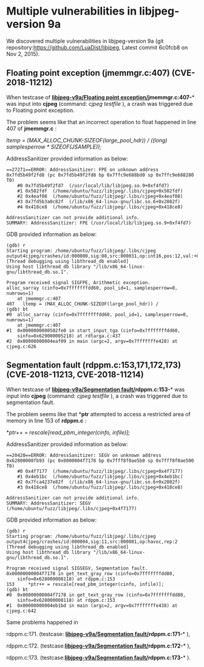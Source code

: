 # Multiple vulnerabilities in libjpeg-version 9a

We discovered multiple vulnerabilities in libjpeg-version 9a (git repository:https://github.com/LuaDist/libjpeg, Latest commit 6c0fcb8  on Nov 2, 2015).

## Floating point exception (jmemmgr.c:407) (**CVE-2018-11212**)
When testcase of  **[libjpeg-v9a/Floating point exception/](https://github.com/ChijinZ/security_advisories/tree/master/libjpeg-v9a/Floating%20point%20exception)jmemmgr.c:407-***  was input into **cjpeg** (command: *cjpeg testfile* ), a crash was triggered due to Floating point exception.

The problem seems like that an incorrect operation to float happened in line 407 of **jmemmgr.c** :

*ltemp = (MAX_ALLOC_CHUNK-SIZEOF(large_pool_hdr)) / ((long) samplesperrow * SIZEOF(JSAMPLE));*  

AddressSanitizer provided information as below:

    ==27271==ERROR: AddressSanitizer: FPE on unknown address 0x7fd5b49f2fd8 (pc 0x7fd5b49f2fd8 bp 0x7ffc9e688bd0 sp 0x7ffc9e688280 T0)
        #0 0x7fd5b49f2fd7  (/usr/local/lib/libjpeg.so.9+0xf4fd7)
        #1 0x502fdf  (/home/ubuntu/fuzz/libjpeg/.libs/cjpeg+0x502fdf)
        #2 0x4eaf08  (/home/ubuntu/fuzz/libjpeg/.libs/cjpeg+0x4eaf08)
        #3 0x7fd5b3a0c82f  (/lib/x86_64-linux-gnu/libc.so.6+0x2082f)
        #4 0x418ce8  (/home/ubuntu/fuzz/libjpeg/.libs/cjpeg+0x418ce8)

    AddressSanitizer can not provide additional info.
    SUMMARY: AddressSanitizer: FPE (/usr/local/lib/libjpeg.so.9+0xf4fd7)

GDB provided information as below:

    (gdb) r
    Starting program: /home/ubuntu/fuzz/libjpeg/.libs/cjpeg output4cjpeg/crashes/id:000000,sig:08,src:000031,op:int16,pos:12,val:+0
    [Thread debugging using libthread_db enabled]
    Using host libthread_db library "/lib/x86_64-linux-gnu/libthread_db.so.1".

    Program received signal SIGFPE, Arithmetic exception.
    alloc_sarray (cinfo=0x7fffffffdd60, pool_id=1, samplesperrow=0, numrows=1)
        at jmemmgr.c:407
    407	  ltemp = (MAX_ALLOC_CHUNK-SIZEOF(large_pool_hdr)) /
    (gdb) bt
    #0  alloc_sarray (cinfo=0x7fffffffdd60, pool_id=1, samplesperrow=0, numrows=1)
        at jmemmgr.c:407
    #1  0x0000000000502fe0 in start_input_tga (cinfo=0x7fffffffdd60, 
        sinfo=0x629000005218) at rdtarga.c:437
    #2  0x00000000004eaf09 in main (argc=2, argv=0x7fffffffe428) at cjpeg.c:626

## Segmentation fault (rdppm.c:153,171,172,173)(**CVE-2018-11213, CVE-2018-11214**)
When testcase of **[libjpeg-v9a/Segmentation fault/](https://github.com/ChijinZ/security_advisories/tree/master/libjpeg-v9a/Segmentation%20fault)rdppm.c:153-*** was input into **cjpeg** (command: *cjpeg testfile* ), a crash was triggered due to segmentation fault.

The problem seems like that ***ptr** attempted to access a restricted area of memory in line 153 of **rdppm.c** :

**ptr++ = rescale[read_pbm_integer(cinfo, infile)];*

AddressSanitizer provided information as below:

    ==20420==ERROR: AddressSanitizer: SEGV on unknown address 0x62800008fb93 (pc 0x0000004f7178 bp 0x7fff8f0ae5b0 sp 0x7fff8f0ae500 T0)
        #0 0x4f7177  (/home/ubuntu/fuzz/libjpeg/.libs/cjpeg+0x4f7177)
        #1 0x4eb1bc  (/home/ubuntu/fuzz/libjpeg/.libs/cjpeg+0x4eb1bc)
        #2 0x7fca4237e82f  (/lib/x86_64-linux-gnu/libc.so.6+0x2082f)
        #3 0x418ce8  (/home/ubuntu/fuzz/libjpeg/.libs/cjpeg+0x418ce8)

    AddressSanitizer can not provide additional info.
    SUMMARY: AddressSanitizer: SEGV (/home/ubuntu/fuzz/libjpeg/.libs/cjpeg+0x4f7177) 

GDB provided information as below:

    (gdb) r
    Starting program: /home/ubuntu/fuzz/libjpeg/.libs/cjpeg output4cjpeg/crashes/id:000004,sig:11,src:000081,op:havoc,rep:2
    [Thread debugging using libthread_db enabled]
    Using host libthread_db library "/lib/x86_64-linux-gnu/libthread_db.so.1".

    Program received signal SIGSEGV, Segmentation fault.
    0x00000000004f7178 in get_text_gray_row (cinfo=0x7fffffffdd80, 
        sinfo=0x628000008118) at rdppm.c:153
    153	    *ptr++ = rescale[read_pbm_integer(cinfo, infile)];
    (gdb) bt
    #0  0x00000000004f7178 in get_text_gray_row (cinfo=0x7fffffffdd80, 
        sinfo=0x628000008118) at rdppm.c:153
    #1  0x00000000004eb1bd in main (argc=2, argv=0x7fffffffe438) at cjpeg.c:642

Same problems happened in 

rdppm.c:171. (testcase: **[libjpeg-v9a/Segmentation fault/](https://github.com/ChijinZ/security_advisories/tree/master/libjpeg-v9a/Segmentation%20fault)rdppm.c:171-*** ), 

rdppm.c:172. (testcase:**[libjpeg-v9a/Segmentation fault/](https://github.com/ChijinZ/security_advisories/tree/master/libjpeg-v9a/Segmentation%20fault)rdppm.c:172-*** ), 

rdppm.c:173. (testcase:**[libjpeg-v9a/Segmentation fault/](https://github.com/ChijinZ/security_advisories/tree/master/libjpeg-v9a/Segmentation%20fault)rdppm.c:173-*** ).
